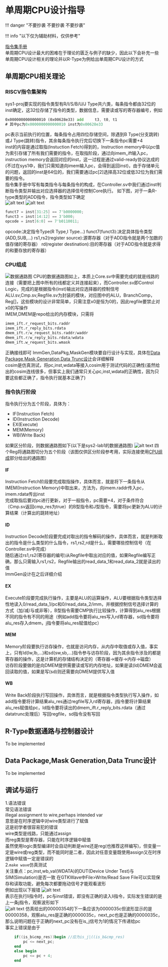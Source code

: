 # 单周期CPU设计指导
!!! danger "不要抄袭 不要抄袭 不要抄袭"  

!!! info "以下仅为辅助材料，仅供参考"  

[指令集手册](指令集手册.pdf)  
单周期CPU设计最大的困难在于理论的匮乏与例子的缺少，因此以下会补充一些单周期CPU设计相关的理论并以R-Type为例给出单周期CPU设计的方式  
## 单周期CPU相关理论
### RISCV指令集架构
sys1-proj要实现的指令类型有R/I/S/B/U/J Type共六类，每条指令都由32位的inst确定，这32位存储了指令的类型，数据信息，需要读或写的寄存器编号，例如
```asm
0x0000000000000010 (0x00628e33) add     t3, t0, t1
# 其中pc为0x0000000000000010 inst为0x00628e33
```
pc表示当前执行的位置，每条指令占用四位存储空间，除遇到B Type(分支跳转)或J Type(跳转)指令，其余每条指令执行完后切换下一条指令pc需要+4  
inst的内容是通过取指(Instuction Fetch)得到的，Instruction memory中以pc值为索引存储了所有我们需要的指令，在取指阶段，通过向imem_ift输入pc，instruction memory会返回对应的inst，这一过程是通过valid-ready协议达成的(不过在sys1中，我们只需知道向imem输入pc，会得到返回inst)，由于存储单元的问题，返回的inst是64位的，我们需要通过pc[2]选择高32位或低32位为我们需要的指令。  
指令集手册中写有每类指令与每条指令的构成，在Controller.sv中我们通过inst判断指令类型并输出对应选择器的选择信号控制Core执行。
如下图，对于一条R-type类型的ADD指令，指令类型如下确定  
![alt text](image-4.png)
![alt text](image-5.png)
```verilog
funct7 = inst[31:25] == 7'b0000000;
funct3 = inst[14:12] == 3'b000;
opcode = inst[6:0] == 7'b0110011;
```
opcode:决定指令Type(R Type,I Type...)
funct7(funct3):决定具体指令类型(ADD,SUB,...)
rs1,rs2(register source):源寄存器（对于ADD指令就是两个加数的值存储的寄存器）
rd(register destination):目的寄存器（对于ADD指令就是求得的和要存放的寄存器）
### CPU组成
![数据通路图](image.png)
CPU的数据通路图如上，本质上Core.sv中需要完成的就是线路的连接（需要把上图中所有的线都定义并连接起来），而Controller.sv即Control Logic，完成的是根据指令(inst)输出对应选择器的控制信号  
ALU.sv,Cmp.sv,Regfile.sv为封装的模块，对应图中的ALU，BranchComp，Reg[]，这些模块的设计非常简单，只需注意x0是恒为0的，因此regfile要禁止对x0的写操作  
IMEM,DMEM是repo给出的内存模块，只需将
```verilog  
imem_ift.r_request_bits.raddr  
imem_ift.r_reply_bits.rdata  
dmem_ift.r/w_request_bits.raddr/waddr  
dmem_ift.r/w_reply_bits.rdata/wdata  
dmem_ift.w_request_bits.wmask  
```
正确接线即可
ImmGen,DataPkg,MaskGen模块要自行设计与实现，具体在[Data Package,Mask Generation,Data Trunc设计](##-Data-Package,Mask-Generation,Data-Trunc设计)会详细解释  
cosim是仿真测试，将pc,inst,wdata等接入cosim用于测试代码的正确性(虽然给出的cosim连线很多，但事实上我们通常只关心pc,inst,wdata的正确性，因为只要这些都正确了，指令执行就基本正确了)
### 指令执行阶段
指令执行分为五个阶段，具体为：

- IF(Instruction Fetch)  
- ID(Instruction Decode)  
- EX(Execute)  
- MEM(Memory)  
- WB(Write Back)  
  
如果区分阶段，则数据通路图如下(以下是sys2-lab1的数据通路图)
![alt text](image-2.png)
四个Reg将通路图切分为五个阶段（该图仅供区分阶段参考用，实际连接使用[CPU组成](###CPU组成)部分给出的通路图）  
#### IF
Instruction Fetch阶段要完成取指操作，具体而言，就是将下一条指令从IMEM(Instruction Memory)中取出来，方法为，向imem.raddr传入pc，imem.rdata传出inst  
完成取指后要对pc进行更新，对于一般指令，pc需要+4，对于条件符合（Cmp.sv返回cmp_res为true）的B型指令和J型指令，需要将pc更新为ALU的计算结果（计算出的跳转地址）  
#### ID
Instruction Decode阶段要完成对取出的指令解码的操作，具体而言，就是判断取出的指令是什么类型的什么指令，rs1,rs2,rd是什么，需要哪些控制信号（在Controller.sv中完成）  
随后通过rs1,rs2(寄存器的编号)从Regfile中取出对应的值，如果Regfile编写正确，那么只需输入rs1,rs2，Regfile输出的read_data_1和read_data_2就是读出的值   
ImmGen设计在之后详细介绍  
#### EX
Execute阶段要完成执行操作，主要是ALU的运算操作，ALU要根据指令类型选择性地读入0/read_data_1/pc和0/read_data_2/imm，并根据控制信号选择计算的方式（加/减/与或非等），B型指令需要CMP执行比较操作，计算得到alu_res根据不同的指令有不同的用途（例如add指令要将alu_res写入rd寄存器，sd指令要将alu_res存入dmem，j指令要将alu_res赋值给pc）
#### MEM
Memory阶段要执行访存操作，也就是访问内存，从内存中取值或存入值，事实上，只有ld(lw,lb,...)和sd(sw,sb,...)指令参与访存阶段，因为其余指令涉及的都是寄存器的操作，这是计算机的存储结构决定的（寄存器->缓存->内存->磁盘）  
访存阶段要做的是向DMEM提供需要读或写的内存地址，如果是读(ld)DMEM会返回读取的值，如果是写(sd)则还需要向DMEM提供写入值  
#### WB
Write Back阶段执行写回操作，具体而言，就是根据指令类型执行写入操作，如add指令要将计算结果alu_res通过regfile写入rd寄存器，j指令要将计算结果alu_res赋值给pc，ld指令要将读出的dmem_ift.r_reply_bits.rdata（通过datatrunc处理后）写回regfile，sd指令没有写回

## R-Type数据通路与控制器设计
To be implemented

## Data Package,Mask Generation,Data Trunc设计  
To be implemented
## 调试与运行
1.语法错误  
常见语法错误  
illegal assignment to wire,perhaps intended var  
意思是在时序逻辑中对wire类型进行了赋值  
这是初学者很容易犯的错误  
wire类型是线路，只能通过assign  
而reg类型是寄存器，只能在时序逻辑中赋值  
虽然使用logic类型编译时会自动判断是wire还是reg(也推荐这样编写)，但变量一定是wire或reg类型，而不能同时是二者，因此对任意变量既使用assign又在时序逻辑中赋值一定是错误的  
2.`make wave`仿真测试  
关注重点：pc,inst,wb_val(WDATA)的DUT(Device Under Test)与SIM(Simulation)是否一致
在GTKWave中File>Write/Read Save File可以实现保存和读取功能，避免每次都要拖动信号才能观看波形  
例如出现以下报错
![alt text](image-6.png)  
表示在执行li指令时，pc与inst错误，即没有正确的读入li指令，实际发生错误的是上一条j指令，观察波形如下  
![alt text](image-8.png) 
仿真给出的00000354的下一条应该为0000035c但波形显示的是00000358，观察alu_res是正确的0000035c，next_pc也是正确的0000035c，那么说明问题在于正确的next_pc没有在is_j信号为1的情况下传递给pc  
事实上错误是由于
```verilog
    if((is_b&cmp_res))begin //应为is_j|((is_b&cmp_res)
        pc <= next_pc;
    end
    else begin
        pc <= pc + 4;
    end
```